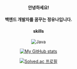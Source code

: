<div align="center"> 
  
  #### 안녕하세요!
  #### 백엔드 개발자를 꿈꾸는 정유나입니다.

  #### skills
  ![Java](https://img.shields.io/badge/Java-007396.svg?&style=for-the-badge&logo=Java&logoColor=white)
  
  [![My GitHub stats](https://github-readme-stats.vercel.app/api?username=eunaJ)](https://github.com/eunaJeong/github-readme-stats)
  
  [![Solved.ac 프로필](http://mazassumnida.wtf/api/v2/generate_badge?boj=kysn77)](https://solved.ac/kysn77/)
  
</div>
